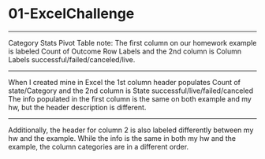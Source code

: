 # 01-ExcelChallenge
***
Category Stats Pivot Table note: The first column on our homework example is labeled Count of Outcome Row Labels and the 2nd column is Column Labels successful/failed/canceled/live.
***
When I created mine in Excel the 1st column header populates Count of state/Category and the 2nd column is State successful/live/failed/canceled
The info populated in the first column is the same on both example and my hw, but the header description is different. 
***
Additionally, the header for column 2 is also labeled differently between my hw and the example. While the info is the same in both my hw and the example, the column categories are in a different order. 

